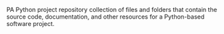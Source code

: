 PA Python project repository  collection of files and folders that contain the source code, documentation, and other resources for a Python-based software project.

